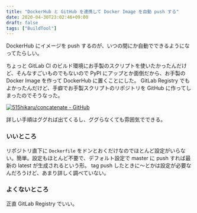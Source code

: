 ```yaml
---
title: "DockerHub と GitHub を連携して Docker Image を自動 push する"
date: 2020-04-30T23:02:46+09:00
draft: false
tags: ["BuildTool"]
---
```


DockerHub にイメージを push するのが、いつの間にか自動でできるようになってたらしい。

ちょっと GitLab CI のビルド環境にお手製のスクリプトを使いたかったんだけど、そんなすごいものでもないので PyPI にアップとか面倒だから、お手製の Docker Image を作って DockerHub に置くことにした。 GitLab Registry でもよかったんだけど、手癖でお手製スクリプトのリポジトリを GitHub に作ってしまったのでそうなった。

[![515hikaru/concatenate - GitHub](https://gh-card.dev/repos/515hikaru/concatenate.svg)](https://github.com/515hikaru/concatenate)

詳しい手順はググれば出てくるし、ググらなくても雰囲気でできる。

### いいところ

リポジトリ直下に `Dockerfile` をドンとおくだけなのでほとんど設定がいらない。簡単。設定もほとんど不要で、デフォルト設定で master に push すれば最新の latest が生成されるという形。 tag push したときに〜とかは設定が必要なんだろうけど、あまり詳しく調べていない。

### よくないところ

正直 GitLab Registry でいい。
